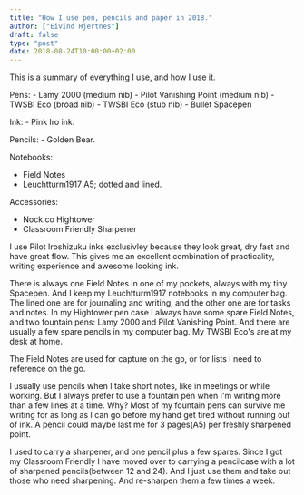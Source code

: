 ```yaml
---
title: "How I use pen, pencils and paper in 2018."
author: ["Eivind Hjertnes"]
draft: false
type: "post"
date: 2018-08-24T10:00:00+02:00
---
```


This is a summary of everything I use, and how I use it.

Pens: - Lamy 2000 (medium nib) - Pilot Vanishing Point (medium nib) -
TWSBI Eco (broad nib) - TWSBI Eco (stub nib) - Bullet Spacepen

Ink: - Pink Iro ink.

Pencils: - Golden Bear.

Notebooks:

-   Field Notes
-   Leuchtturm1917 A5; dotted and lined.

Accessories:

-   Nock.co Hightower
-   Classroom Friendly Sharpener

I use Pilot Iroshizuku inks exclusivley because they look great, dry
fast and have great flow. This gives me an excellent combination of
practicality, writing experience and awesome looking ink.

There is always one Field Notes in one of my pockets, always with my
tiny Spacepen. And I keep my Leuchtturm1917 notebooks in my computer
bag. The lined one are for journaling and writing, and the other one are
for tasks and notes. In my Hightower pen case I always have some spare
Field Notes, and two fountain pens: Lamy 2000 and Pilot Vanishing Point.
And there are usually a few spare pencils in my computer bag. My TWSBI
Eco's are at my desk at home.

The Field Notes are used for capture on the go, or for lists I need to
reference on the go.

I usually use pencils when I take short notes, like in meetings or while
working. But I always prefer to use a fountain pen when I'm writing more
than a few lines at a time. Why? Most of my fountain pens can survive me
writing for as long as I can go before my hand get tired without running
out of ink. A pencil could maybe last me for 3 pages(A5) per freshly
sharpened point.

I used to carry a sharpener, and one pencil plus a few spares. Since I
got my Classroom Friendly I have moved over to carrying a pencilcase
with a lot of sharpened pencils(between 12 and 24). And I just use them
and take out those who need sharpening. And re-sharpen them a few times
a week.
